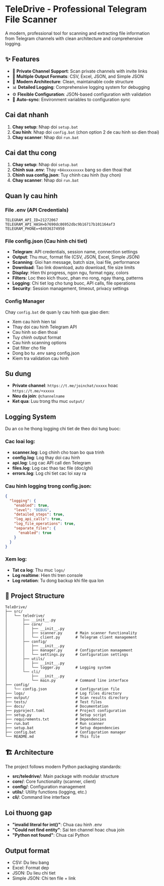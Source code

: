 # TeleDrive - Professional Telegram File Scanner

A modern, professional tool for scanning and extracting file information from Telegram channels with clean architecture and comprehensive logging.

## ✨ Features

- 🔐 **Private Channel Support**: Scan private channels with invite links
- 📁 **Multiple Output Formats**: CSV, Excel, JSON, and Simple JSON
- 🚀 **Modern Architecture**: Clean, maintainable code structure
- 📊 **Detailed Logging**: Comprehensive logging system for debugging
- ⚙️ **Flexible Configuration**: JSON-based configuration with validation
- 🔄 **Auto-sync**: Environment variables to configuration sync

## Cai dat nhanh

1. **Chay setup**: Nhap doi `setup.bat`
2. **Cau hinh**: Nhap doi `config.bat` (chon option 2 de cau hinh so dien thoai)
3. **Chay scanner**: Nhap doi `run.bat`

## Cai dat thu cong

1. **Chay setup**: Nhap doi `setup.bat`
2. **Chinh sua .env**: Thay `+84xxxxxxxxx` bang so dien thoai that
3. **Chinh sua config.json**: Tuy chinh cau hinh (tuy chon)
4. **Chay scanner**: Nhap doi `run.bat`

## Quan ly cau hinh

### File .env (API Credentials)
```
TELEGRAM_API_ID=21272067
TELEGRAM_API_HASH=b7690dc86952dbc9b16717b101164af3
TELEGRAM_PHONE=+84936374950
```

### File config.json (Cau hinh chi tiet)
- **Telegram**: API credentials, session name, connection settings
- **Output**: Thu muc, format file (CSV, JSON, Excel, Simple JSON)
- **Scanning**: Gioi han message, batch size, loai file, performance
- **Download**: Tao link download, auto download, file size limits
- **Display**: Hien thi progress, ngon ngu, format ngay, colors
- **Filters**: Loc theo kich thuoc, phan mo rong, ngay thang, patterns
- **Logging**: Chi tiet log cho tung buoc, API calls, file operations
- **Security**: Session management, timeout, privacy settings

### Config Manager
Chay `config.bat` de quan ly cau hinh qua giao dien:
- Xem cau hinh hien tai
- Thay doi cau hinh Telegram API
- Cau hinh so dien thoai
- Tuy chinh output format
- Cau hinh scanning options
- Dat filter cho file
- Dong bo tu .env sang config.json
- Kiem tra validation cau hinh

## Su dung

- **Private channel**: `https://t.me/joinchat/xxxxx` hoac `https://t.me/+xxxxx`
- **Neu da join**: `@channelname`
- **Ket qua**: Luu trong thu muc `output/`

## Logging System

Du an co he thong logging chi tiet de theo doi tung buoc:

### Cac loai log:
- **scanner.log**: Log chinh cho toan bo qua trinh
- **config.log**: Log thay doi cau hinh
- **api.log**: Log cac API call den Telegram
- **files.log**: Log cac thao tac file (doc/ghi)
- **errors.log**: Log chi tiet cac loi xay ra

### Cau hinh logging trong config.json:
```json
{
  "logging": {
    "enabled": true,
    "level": "DEBUG",
    "detailed_steps": true,
    "log_api_calls": true,
    "log_file_operations": true,
    "separate_files": {
      "enabled": true
    }
  }
}
```

### Xem log:
- **Tat ca log**: Thu muc `logs/`
- **Log realtime**: Hien thi tren console
- **Log rotation**: Tu dong backup khi file qua lon

## 📁 Project Structure

```
TeleDrive/
├── src/
│   └── teledrive/
│       ├── __init__.py
│       ├── core/
│       │   ├── __init__.py
│       │   ├── scanner.py      # Main scanner functionality
│       │   └── client.py       # Telegram client management
│       ├── config/
│       │   ├── __init__.py
│       │   ├── manager.py      # Configuration management
│       │   └── settings.py     # Configuration settings
│       ├── utils/
│       │   ├── __init__.py
│       │   └── logger.py       # Logging system
│       └── cli/
│           ├── __init__.py
│           └── main.py         # Command line interface
├── config/
│   └── config.json             # Configuration file
├── logs/                       # Log files directory
├── output/                     # Scan results directory
├── tests/                      # Test files
├── docs/                       # Documentation
├── pyproject.toml              # Project configuration
├── setup.py                    # Setup script
├── requirements.txt            # Dependencies
├── run.bat                     # Run scanner
├── setup.bat                   # Setup dependencies
├── config.bat                  # Configuration manager
└── README.md                   # This file
```

## 🏗️ Architecture

The project follows modern Python packaging standards:

- **src/teledrive/**: Main package with modular structure
- **core/**: Core functionality (scanner, client)
- **config/**: Configuration management
- **utils/**: Utility functions (logging, etc.)
- **cli/**: Command line interface

## Loi thuong gap

- **"invalid literal for int()"**: Chua cau hinh .env
- **"Could not find entity"**: Sai ten channel hoac chua join
- **"Python not found"**: Chua cai Python

## Output format

- CSV: Du lieu bang
- Excel: Format dep
- JSON: Du lieu chi tiet
- Simple JSON: Chi ten file + link
